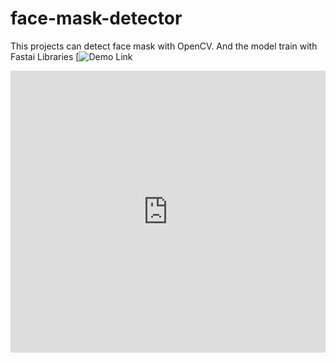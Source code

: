 # face-mask-detector
This projects can detect face mask with OpenCV. And the model train with Fastai Libraries
[![Demo Link ](https://www.facebook.com/icebangerleo/videos/2525663764342630/)

<iframe src="https://www.linkedin.com/embed/feed/update/urn:li:ugcPost:6652142157463416832" allowfullscreen="" title="Embedded post" width="504" height="451" frameborder="0"></iframe>
